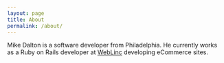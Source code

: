 ```yaml
---
layout: page
title: About
permalink: /about/
---
```


Mike Dalton is a software developer from Philadelphia. He currently works as a Ruby on Rails developer at [WebLinc](weblinc.com) developing eCommerce sites.